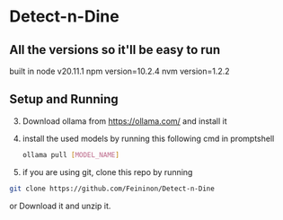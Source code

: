 # Detect-n-Dine

## All the versions so it'll be easy to run 
built in node v20.11.1
npm version=10.2.4
nvm version=1.2.2

## Setup and Running 
3. Download ollama from https://ollama.com/ and install it 

4. install the used models by running this following cmd in promptshell
   
   ``` bash
   ollama pull [MODEL_NAME]
   ```
5. if you are using git, clone this repo by running
```bash
git clone https://github.com/Feininon/Detect-n-Dine
```
or Download it and unzip it.

